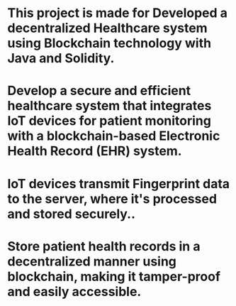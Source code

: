 # This project is made for Developed a decentralized Healthcare system using Blockchain technology with Java and Solidity.
#	Develop a secure and efficient healthcare system that integrates IoT devices for patient monitoring with a blockchain-based Electronic Health Record (EHR) system.
# IoT devices transmit Fingerprint data to the server, where it's processed and stored securely..
#	Store patient health records in a decentralized manner using blockchain, making it tamper-proof and easily accessible.
